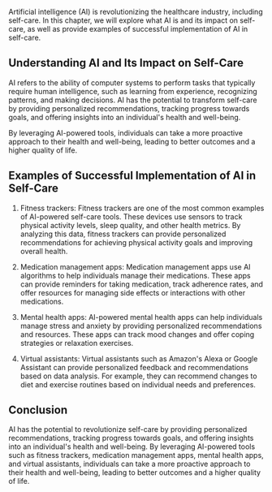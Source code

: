 
Artificial intelligence (AI) is revolutionizing the healthcare industry, including self-care. In this chapter, we will explore what AI is and its impact on self-care, as well as provide examples of successful implementation of AI in self-care.

Understanding AI and Its Impact on Self-Care
--------------------------------------------

AI refers to the ability of computer systems to perform tasks that typically require human intelligence, such as learning from experience, recognizing patterns, and making decisions. AI has the potential to transform self-care by providing personalized recommendations, tracking progress towards goals, and offering insights into an individual's health and well-being.

By leveraging AI-powered tools, individuals can take a more proactive approach to their health and well-being, leading to better outcomes and a higher quality of life.

Examples of Successful Implementation of AI in Self-Care
--------------------------------------------------------

1. Fitness trackers: Fitness trackers are one of the most common examples of AI-powered self-care tools. These devices use sensors to track physical activity levels, sleep quality, and other health metrics. By analyzing this data, fitness trackers can provide personalized recommendations for achieving physical activity goals and improving overall health.

2. Medication management apps: Medication management apps use AI algorithms to help individuals manage their medications. These apps can provide reminders for taking medication, track adherence rates, and offer resources for managing side effects or interactions with other medications.

3. Mental health apps: AI-powered mental health apps can help individuals manage stress and anxiety by providing personalized recommendations and resources. These apps can track mood changes and offer coping strategies or relaxation exercises.

4. Virtual assistants: Virtual assistants such as Amazon's Alexa or Google Assistant can provide personalized feedback and recommendations based on data analysis. For example, they can recommend changes to diet and exercise routines based on individual needs and preferences.

Conclusion
----------

AI has the potential to revolutionize self-care by providing personalized recommendations, tracking progress towards goals, and offering insights into an individual's health and well-being. By leveraging AI-powered tools such as fitness trackers, medication management apps, mental health apps, and virtual assistants, individuals can take a more proactive approach to their health and well-being, leading to better outcomes and a higher quality of life.
